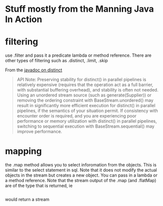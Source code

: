 # Stuff mostly from the Manning Java In Action

# filtering
use .filter and pass it a predicate lambda or method reference.  There are other types of filtering such as 
.distinct, .limit, .skip

From the [javadoc on distinct](http://docs.oracle.com/javase/8/docs/api/java/util/stream/Stream.html#distinct--) 
> API Note:
  Preserving stability for distinct() in parallel pipelines is relatively expensive (requires that the operation act as a full barrier, with substantial buffering overhead), and stability is often not needed. Using an unordered stream source (such as generate(Supplier)) or removing the ordering constraint with BaseStream.unordered() may result in significantly more efficient execution for distinct() in parallel pipelines, if the semantics of your situation permit. If consistency with encounter order is required, and you are experiencing poor performance or memory utilization with distinct() in parallel pipelines, switching to sequential execution with BaseStream.sequential() may improve performance.

# mapping
the .map method allows you to select inforomation from the objects.  This is similar to the select statement in
sql.  Note that it does not modify the actual objects in the stream but creates a new object.  You can pass in a 
lambda or a method reference.  Note that the stream output of the .map (and .flatMap) are of the type that is returned, ie

```.map(blargh::getName)

```
would return a stream<whatever type getName returns>



